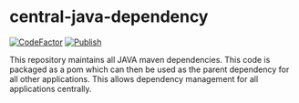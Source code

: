 # central-java-dependency
[![CodeFactor](https://www.codefactor.io/repository/github/dishantkamble/central-java-dependency/badge)](https://www.codefactor.io/repository/github/dishantkamble/central-java-dependency)
[![Publish](https://github.com/dishantkamble/central-java-dependency/actions/workflows/publish.yml/badge.svg)](https://github.com/dishantkamble/central-java-dependency/actions/workflows/publish.yml)

This repository maintains all JAVA maven dependencies. This code is packaged as a pom which can then be used as the parent dependency for all other applications. This allows dependency management for all applications centrally.
